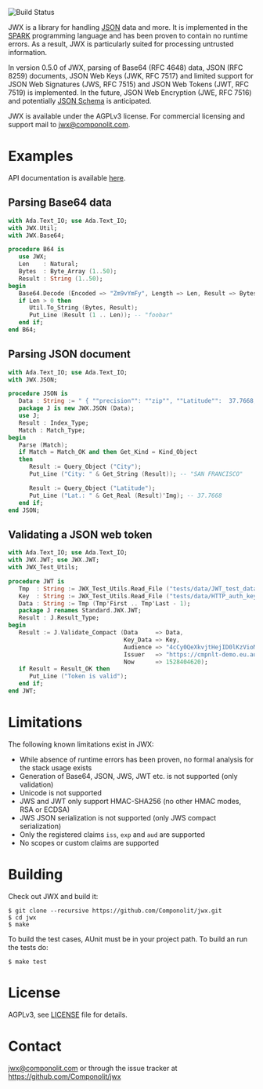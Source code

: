 ![Build Status](https://github.com/Componolit/jwx/workflows/tests/badge.svg?branch=master)

JWX is a library for handling [JSON](https://www.json.org/) data and more. It
is implemented in the [SPARK](http://spark-2014.org) programming language and
has been proven to contain no runtime errors. As a result, JWX is particularly
suited for processing untrusted information.

In version 0.5.0 of JWX, parsing of Base64 (RFC 4648) data, JSON (RFC 8259)
documents, JSON Web Keys (JWK, RFC 7517) and limited support for JSON Web
Signatures (JWS, RFC 7515) and JSON Web Tokens (JWT, RFC 7519) is implemented.
In the future, JSON Web Encryption (JWE, RFC 7516) and potentially [JSON
Schema](http://json-schema.org) is anticipated.

JWX is available under the AGPLv3 license. For commercial licensing and support
mail to jwx@componolit.com.

# Examples

API documentation is available [here](doc/api/index.html).

## Parsing Base64 data

```Ada
with Ada.Text_IO; use Ada.Text_IO;
with JWX.Util;
with JWX.Base64;

procedure B64 is
   use JWX;
   Len    : Natural;
   Bytes  : Byte_Array (1..50);
   Result : String (1..50);
begin
   Base64.Decode (Encoded => "Zm9vYmFy", Length => Len, Result => Bytes);
   if Len > 0 then
      Util.To_String (Bytes, Result);
      Put_Line (Result (1 .. Len)); -- "foobar"
   end if;
end B64;
```

## Parsing JSON document

```Ada
with Ada.Text_IO; use Ada.Text_IO;
with JWX.JSON;

procedure JSON is
   Data : String := " { ""precision"": ""zip"", ""Latitude"":  37.7668, ""Longitude"": -122.3959, ""Address"": """", ""City"": ""SAN FRANCISCO"", ""State"": ""CA"", ""Zip"": ""94107"", ""Country"": ""US"" }";
   package J is new JWX.JSON (Data);
   use J;
   Result : Index_Type;
   Match : Match_Type;
begin
   Parse (Match);
   if Match = Match_OK and then Get_Kind = Kind_Object
   then
      Result := Query_Object ("City");
      Put_Line ("City: " & Get_String (Result)); -- "SAN FRANCISCO"

      Result := Query_Object ("Latitude");
      Put_Line ("Lat.: " & Get_Real (Result)'Img); -- 37.7668
   end if;
end JSON;
```

## Validating a JSON web token

```Ada
with Ada.Text_IO; use Ada.Text_IO;
with JWX.JWT; use JWX.JWT;
with JWX_Test_Utils;

procedure JWT is
   Tmp  : String := JWX_Test_Utils.Read_File ("tests/data/JWT_test_data.dat");
   Key  : String := JWX_Test_Utils.Read_File ("tests/data/HTTP_auth_key.json");
   Data : String := Tmp (Tmp'First .. Tmp'Last - 1);
   package J renames Standard.JWX.JWT;
   Result : J.Result_Type;
begin
   Result := J.Validate_Compact (Data     => Data,
                                 Key_Data => Key,
                                 Audience => "4cCy0QeXkvjtHejID0lKzVioMfTmuXaM",
                                 Issuer   => "https://cmpnlt-demo.eu.auth0.com/",
                                 Now      => 1528404620);
   if Result = Result_OK then
      Put_Line ("Token is valid");
   end if;
end JWT;
```

# Limitations

The following known limitations exist in JWX:

* While absence of runtime errors has been proven, no formal analysis for the stack usage exists
* Generation of Base64, JSON, JWS, JWT etc. is not supported (only validation)
* Unicode is not supported
* JWS and JWT only support HMAC-SHA256 (no other HMAC modes, RSA or ECDSA)
* JWS JSON serialization is not supported (only JWS compact serialization)
* Only the registered claims `iss`, `exp` and `aud` are supported
* No scopes or custom claims are supported

# Building

Check out JWX and build it:

```
$ git clone --recursive https://github.com/Componolit/jwx.git
$ cd jwx
$ make
```

To build the test cases, AUnit must be in your project path. To build an run
the tests do:

```
$ make test
```

# License

AGPLv3, see [LICENSE](LICENSE) file for details.

# Contact

jwx@componolit.com or through the issue tracker at https://github.com/Componolit/jwx
